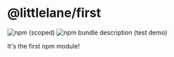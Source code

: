 # @littlelane/first

![npm (scoped)](https://img.shields.io/badge/npm-v1.0.0-blue.svg) ![npm bundle description (test demo)](https://img.shields.io/badge/minified%20size-test%20demo-red.svg)

It's the first npm module!
